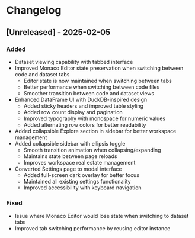 # Changelog

## [Unreleased] - 2025-02-05

### Added
- Dataset viewing capability with tabbed interface
- Improved Monaco Editor state preservation when switching between code and dataset tabs
  - Editor state is now maintained when switching between tabs
  - Better performance when switching between code files
  - Smoother transition between code and dataset views
- Enhanced DataFrame UI with DuckDB-inspired design
  - Added sticky headers and improved table styling
  - Added row count display and pagination
  - Improved typography with monospace for numeric values
  - Added alternating row colors for better readability
- Added collapsible Explore section in sidebar for better workspace management
- Added collapsible sidebar with ellipsis toggle
  - Smooth transition animation when collapsing/expanding
  - Maintains state between page reloads
  - Improves workspace real estate management
- Converted Settings page to modal interface
  - Added full-screen dark overlay for better focus
  - Maintained all existing settings functionality
  - Improved accessibility with keyboard navigation

### Fixed
- Issue where Monaco Editor would lose state when switching to dataset tabs
- Improved tab switching performance by reusing editor instance
